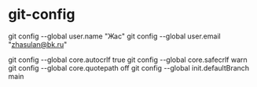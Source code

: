 # git-config

git config --global user.name "Жас"
git config --global user.email "zhasulan@bk.ru"

git config --global core.autocrlf true
git config --global core.safecrlf warn
git config --global core.quotepath off
git config --global init.defaultBranch main
